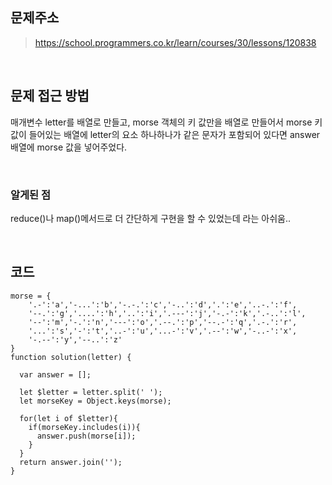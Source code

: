 ## 문제주소
>https://school.programmers.co.kr/learn/courses/30/lessons/120838

</br>

## 문제 접근 방법
매개변수 letter를 배열로 만들고, morse 객체의 키 값만을 배열로 만들어서 morse 키 값이 들어있는 배열에 letter의 요소 하나하나가 같은 문자가 포함되어 있다면 answer 배열에 morse 값을 넣어주었다.

</br>

### 알게된 점
reduce()나 map()메서드로 더 간단하게 구현을 할 수 있었는데 라는 아쉬움..

</br>

## 코드
```
morse = { 
    '.-':'a','-...':'b','-.-.':'c','-..':'d','.':'e','..-.':'f',
    '--.':'g','....':'h','..':'i','.---':'j','-.-':'k','.-..':'l',
    '--':'m','-.':'n','---':'o','.--.':'p','--.-':'q','.-.':'r',
    '...':'s','-':'t','..-':'u','...-':'v','.--':'w','-..-':'x',
    '-.--':'y','--..':'z'
}
function solution(letter) {

  var answer = [];

  let $letter = letter.split(' ');
  let morseKey = Object.keys(morse);

  for(let i of $letter){
    if(morseKey.includes(i)){
      answer.push(morse[i]);
    }
  }
  return answer.join('');
}
```